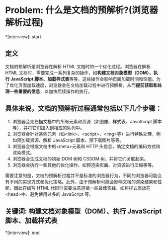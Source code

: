 # Problem: 什么是文档的预解析?(浏览器解析过程)

*[interview]: start
## 定义
文档的预解析是浏览器在解析 HTML 文档时的一个优化过程。浏览器在解析 HTML 文档时，需要完成一系列复杂的操作，如**构建文档对象模型（DOM）、执行 JavaScript 脚本、加载样式表**等等，这些操作会影响页面加载时间和性能。为了优化页面加载速度，浏览器会在文档加载过程中进行预解析，从而**提前获取和处理一些重要的信息**，以加快后续操作的执行。

## 具体来说，文档的预解析过程通常包括以下几个步骤：
1. 浏览器会先扫描文档中的所有元素和资源（如图像、样式表、JavaScript 脚本等），并将它们加入到相应的队列中。
2. 浏览器会针对某些元素（如\<link>、\<script>、\<img>等）进行特殊处理，例如预加载资源、解析 JavaScript 脚本、预下载图片等等。
3. 浏览器会根据文档中的\<meta>元素和 HTTP 头信息，确定文档的编码方式和渲染模式。
4. 浏览器会生成文档的初始 DOM 树和 CSSOM 树，并将它们关联起来。
5. 浏览器会执行一些其他的优化操作，如预渲染页面、对资源进行压缩等等。

需要注意的是，文档的预解析过程并不是标准的浏览器行为，不同的浏览器可能会有不同的实现方式和优化策略。此外，由于预解析可能会影响文档的渲染结果和性能，因此在编写 HTML 代码时需要注意遵循一些最佳实践，如将样式表放在\<head>中、避免使用过多的 JavaScript 等。

## 关键词: 构建文档对象模型（DOM）、执行 JavaScript 脚本、加载样式表
*[interview]: end
